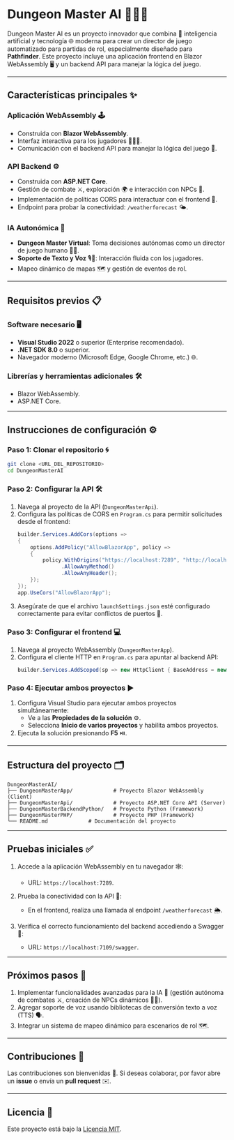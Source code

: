 # Dungeon Master AI 🧙‍♂️🎲

Dungeon Master AI es un proyecto innovador que combina 🤖 inteligencia artificial y tecnología 🌐 moderna para crear un director de juego automatizado para partidas de rol, especialmente diseñado para **Pathfinder**. Este proyecto incluye una aplicación frontend en Blazor WebAssembly 🖥️ y un backend API para manejar la lógica del juego.

---

## Características principales ✨

### Aplicación WebAssembly 🕹️

- Construida con **Blazor WebAssembly**.
- Interfaz interactiva para los jugadores 🧑‍🤝‍🧑.
- Comunicación con el backend API para manejar la lógica del juego 🔗.

### API Backend ⚙️

- Construida con **ASP.NET Core**.
- Gestión de combate ⚔️, exploración 🌍 e interacción con NPCs 🤝.
- Implementación de políticas CORS para interactuar con el frontend 🔐.
- Endpoint para probar la conectividad: `/weatherforecast` 🌤️.

### IA Autonómica 🧠

- **Dungeon Master Virtual**: Toma decisiones autónomas como un director de juego humano 🧙‍♀️.
- **Soporte de Texto y Voz** 🎙️💬: Interacción fluida con los jugadores.
- Mapeo dinámico de mapas 🗺️ y gestión de eventos de rol.

---

## Requisitos previos 📋

### Software necesario 🖥️

- **Visual Studio 2022** o superior (Enterprise recomendado).
- **.NET SDK 8.0** o superior.
- Navegador moderno (Microsoft Edge, Google Chrome, etc.) 🌐.

### Librerías y herramientas adicionales 🛠️

- Blazor WebAssembly.
- ASP.NET Core.

---

## Instrucciones de configuración ⚙️

### Paso 1: Clonar el repositorio 🌀

```bash
git clone <URL_DEL_REPOSITORIO>
cd DungeonMasterAI
```

### Paso 2: Configurar la API 🛠️

1. Navega al proyecto de la API (`DungeonMasterApi`).
2. Configura las políticas de CORS en `Program.cs` para permitir solicitudes desde el frontend:
   ```csharp
   builder.Services.AddCors(options =>
   {
       options.AddPolicy("AllowBlazorApp", policy =>
       {
           policy.WithOrigins("https://localhost:7289", "http://localhost:5131")
                 .AllowAnyMethod()
                 .AllowAnyHeader();
       });
   });
   app.UseCors("AllowBlazorApp");
   ```
3. Asegúrate de que el archivo `launchSettings.json` esté configurado correctamente para evitar conflictos de puertos 🚪.

### Paso 3: Configurar el frontend 💻

1. Navega al proyecto WebAssembly (`DungeonMasterApp`).
2. Configura el cliente HTTP en `Program.cs` para apuntar al backend API:
   ```csharp
   builder.Services.AddScoped(sp => new HttpClient { BaseAddress = new Uri("https://localhost:7109") });
   ```

### Paso 4: Ejecutar ambos proyectos ▶️

1. Configura Visual Studio para ejecutar ambos proyectos simultáneamente:
   - Ve a las **Propiedades de la solución** ⚙️.
   - Selecciona **Inicio de varios proyectos** y habilita ambos proyectos.
2. Ejecuta la solución presionando **F5** ⏯️.

---

## Estructura del proyecto 🗂️

```
DungeonMasterAI/
├── DungeonMasterApp/             # Proyecto Blazor WebAssembly (Client)
├── DungeonMasterApi/             # Proyecto ASP.NET Core API (Server)
├── DungeonMasterBackendPython/   # Proyecto Python (Framework)
├── DungeonMasterPHP/             # Proyecto PHP (Framework)
└── README.md             # Documentación del proyecto
```

---

## Pruebas iniciales ✅

1. Accede a la aplicación WebAssembly en tu navegador 🕸️:

   - URL: `https://localhost:7289`.

2. Prueba la conectividad con la API 🔄:

   - En el frontend, realiza una llamada al endpoint `/weatherforecast` 🌦️.

3. Verifica el correcto funcionamiento del backend accediendo a Swagger 📜:

   - URL: `https://localhost:7109/swagger`.

---

## Próximos pasos 🚀

1. Implementar funcionalidades avanzadas para la IA 🧩 (gestión autónoma de combates ⚔️, creación de NPCs dinámicos 🧑‍🎨).
2. Agregar soporte de voz usando bibliotecas de conversión texto a voz (TTS) 🗣️.
3. Integrar un sistema de mapeo dinámico para escenarios de rol 🗺️.

---

## Contribuciones 🤝

Las contribuciones son bienvenidas 🙌. Si deseas colaborar, por favor abre un **issue** o envía un **pull request** ✉️.

---

## Licencia 📜

Este proyecto está bajo la [Licencia MIT](LICENSE).

